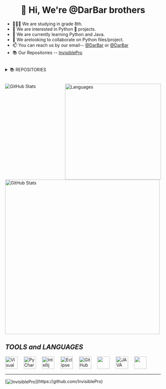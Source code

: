 <h1 align="center"> 👋 Hi, We're @DarBar brothers</h1>

- 👨🏻‍🎓 We are studying in grade 8th.   &nbsp; &nbsp;
- 👀 We are interested in Python 🐍 projects.  &nbsp; &nbsp;
- 🌱 We are currently learning Python and Java.  &nbsp; &nbsp;
- 💞️ We arelooking to collaborate on Python files/project.  &nbsp; &nbsp; 
- 📫 You can reach us by our email-- [@DarBar](mailto:dhyeyrathodsir@gmail.com) or [@DarBar](mailto:rathod.bhavy77@gmail.com)
- 📚 Our Repositories -- [InvisiblePro](https://github.com/InvisiblePro?tab=repositories)

<br/>

<details><summary>  📚  REPOSITORIES</summary>
<br>
  
- [Aerial Distance Calculator](https://github.com/InvisiblePro/Aerial-Distance-Calculator)   
   
- [Java_Mini_Projects](https://github.com/InvisiblePro/Java_Mini_Projects)
   
- [Kotlin](https://github.com/InvisiblePro/Kotlin)
   
- [Py_Mini_Projects](https://github.com/InvisiblePro/Py_Mini_Projects)
   
- [QR-Code_Python](https://github.com/InvisiblePro/QR-Code_Python)

- [StonePaperScissor](https://github.com/InvisiblePro/StonePaperScissor)
<br/>
</details>
<span>
<br/>
</span>

<img alt="GitHub Stats" src="https://github-readme-stats.vercel.app/api?username=InvisiblePro&show_icons=true&theme=radical&title_color=00ffff&text_color=fff"/> <img alt="Languages" src="https://github-readme-stats.vercel.app/api/top-langs/?username=InvisiblePro&hide_border=false&theme=radical&show_icons=true&bg_color=151415&text_color=fff&title_color=0ff" width="310px" align="right"/>

<img alt="GitHub Stats" src="https://github-readme-streak-stats.herokuapp.com/?user=InvisiblePro&theme=black-ice&stroke=f00" width=500/> 
<br/>

## ***TOOLS*** *and* ***LANGUAGES*** 
[<img alt="Visual Studio Code" src="https://cdn.icon-icons.com/icons2/2107/PNG/512/file_type_vscode_icon_130084.png" width="40px" />](https://code.visualstudio.com/) &nbsp;&nbsp;&nbsp; 
[<img src="https://upload.wikimedia.org/wikipedia/commons/thumb/1/1d/PyCharm_Icon.svg/1024px-PyCharm_Icon.svg.png" alt="PyCharm" width="40px">](https://www.jetbrains.com/pycharm/) &nbsp;&nbsp;&nbsp;  [<img src="https://upload.wikimedia.org/wikipedia/commons/thumb/9/9c/IntelliJ_IDEA_Icon.svg/1200px-IntelliJ_IDEA_Icon.svg.png" width="40px" alt="Intellij">](https://www.jetbrains.com/idea) &nbsp;&nbsp;&nbsp;
[<img src="https://user-images.githubusercontent.com/11943860/46922529-b28cdc80-cfe0-11e8-9aec-0091161d3599.png" alt="Eclipse" width="40px">](https://www.eclipse.org/) &nbsp;&nbsp;&nbsp;
[<img alt="GitHub" src="https://cdn-icons-png.flaticon.com/512/25/25231.png" width="40px" />](https://www.github.com/) &nbsp;&nbsp;&nbsp;
[<img src="https://cdn.iconscout.com/icon/free/png-256/python-3521655-2945099.png" width="40px" />](https://www.python.org/) &nbsp;&nbsp;&nbsp;  [<img src="https://cdn-icons-png.flaticon.com/512/226/226777.png" alt="JAVA" width="40px">](https://www.java.com/en/)   &nbsp;&nbsp;&nbsp; [<img src="https://upload.wikimedia.org/wikipedia/commons/thumb/3/38/Jupyter_logo.svg/1200px-Jupyter_logo.svg.png" width="40px"/>](https://jupyter.org/) &nbsp;&nbsp;&nbsp;

<hr>
[<img src="https://img.shields.io/badge/GitHub-InvisiblePro-blue?logo=github&style=for-the-badge" align="center" alt="InvisiblePro">](https://github.com/InvisiblePro)
